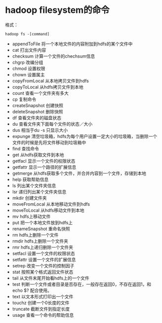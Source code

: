 # hadoop filesystem的命令

格式：
```
hadoop fs -[command]
```

* appendToFile 将一个本地文件的内容附加到hdfs的某个文件中
* cat 打出文件内容
* checksum 计算一个文件的chechsum信息
* chgrp 改编分组
* chmod 设置权限
* chown 设置属主
* copyFromLocal 从本地拷贝文件到hdfs
* copyToLocal 从hdfs拷贝文件到本地
* count 查看一个文件夹有多大
* cp 复制命令
* createSnapshot 创建快照
* deleteSnapshot 删除快照
* df 查看文件夹的磁盘状态
* du 查看文件夹下面每个文件的状态／大小
* dus 相当于du -s 只显示大小
* expunge 清空垃圾箱，hdfs为每个用户设置一定大小的垃圾箱，当删除一个文件的时候是先将文件移动到垃圾箱中
* find 查找命令
* get 从hdfs获取文件到本地
* getfacl 显示一个文件的权限状态
* getfattr 显示一个路径的扩展信息
* getmerge 从hdfs获取多个文件，并合并内容到一个文件，存储到本地
* help 获取帮助信息
* ls 列出某个文件夹信息
* lsr 递归列出某个文件夹信息
* mkdir 创建文件夹
* moveFromLocal 从本地移动文件到hdfs
* moveToLocal 从hdfs移动文件到本地
* mv hdfs上移动文件
* put 把一个本地文件放到hdfs上
* renameSnapshot 重命名快照
* rm hdfs上删除一个文件
* rmdir hdfs上删除一个文件夹
* rmr hdfs上递归删除一个文件夹
* setfacl 设置一个文件的权限状态
* setfattr 设置一个文件的扩展信息
* setrep 改变一个文件的控制因子
* stat 按照某个格式返回文件状态
* tail 从文件末尾开始看hdfs上的一个文件
* test 判断一个文件或者目录是否存在，一般存在返回0，不存在返回1，和echo $? 配合使用。
* text 以文本形式打印出一个文件
* touchz 创建一个0长度的文件
* truncate 截断文件到指定长度
* usage 查看一个命令的帮助信息
